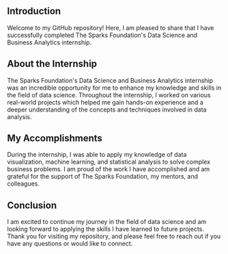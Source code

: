 ## Introduction

Welcome to my GitHub repository! Here, I am pleased to share that I have successfully completed The Sparks Foundation's Data Science and Business Analytics internship.

## About the Internship

The Sparks Foundation's Data Science and Business Analytics internship was an incredible opportunity for me to enhance my knowledge and skills in the field of data science. Throughout the internship, I worked on various real-world projects which helped me gain hands-on experience and a deeper understanding of the concepts and techniques involved in data analysis.

## My Accomplishments

During the internship, I was able to apply my knowledge of data visualization, machine learning, and statistical analysis to solve complex business problems. I am proud of the work I have accomplished and am grateful for the support of The Sparks Foundation, my mentors, and colleagues.

## Conclusion

I am excited to continue my journey in the field of data science and am looking forward to applying the skills I have learned to future projects. Thank you for visiting my repository, and please feel free to reach out if you have any questions or would like to connect.